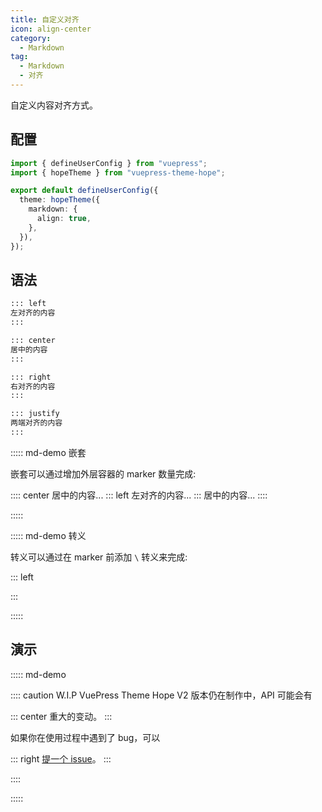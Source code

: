 ```yaml
---
title: 自定义对齐
icon: align-center
category:
  - Markdown
tag:
  - Markdown
  - 对齐
---
```


自定义内容对齐方式。

<!-- more -->

## 配置

```ts twoslash {7} title=".vuepress/config.ts"
import { defineUserConfig } from "vuepress";
import { hopeTheme } from "vuepress-theme-hope";

export default defineUserConfig({
  theme: hopeTheme({
    markdown: {
      align: true,
    },
  }),
});
```

## 语法

```md
::: left
左对齐的内容
:::

::: center
居中的内容
:::

::: right
右对齐的内容
:::

::: justify
两端对齐的内容
:::
```

::::: md-demo 嵌套

嵌套可以通过增加外层容器的 marker 数量完成:

:::: center
居中的内容...
::: left
左对齐的内容...
:::
居中的内容...
::::

:::::

::::: md-demo 转义

转义可以通过在 marker 前添加 `\` 转义来完成:

\::: left

:::

:::::

## 演示

::::: md-demo

:::: caution W.I.P
VuePress Theme Hope V2 版本仍在制作中，API 可能会有

::: center
重大的变动。
:::

如果你在使用过程中遇到了 bug，可以

::: right
[提一个 issue](https://github.com/vuepress-theme-hope/vuepress-theme-hope/issues)。
:::

::::

:::::
